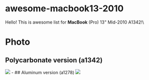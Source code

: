 # awesome-macbook13-2010
Hello! This is awesome list for **MacBook** (Pro) 13" Mid-2010 A1342!\

# Photo
## Polycarbonate version (a1342)
<img src="https://cdsassets.apple.com/content/services/pub/image?productid=132896&size=240x240">
- ## Aluminum version (a1278)
<img src="https://cdsassets.apple.com/content/services/pub/image?productid=132826&size=240x240">
